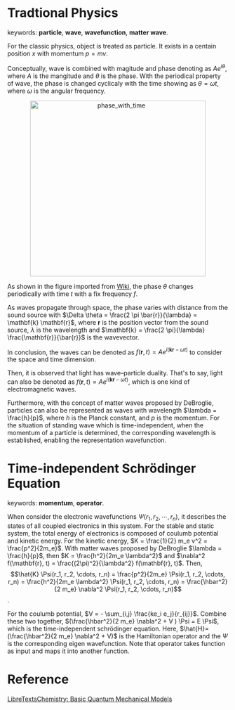 # Tradtional Physics
keywords: **particle**, **wave**, **wavefunction**, **matter wave**.

For the classic physics, object is treated as particle. It exists in a centain position $x$ with momentum $p = mv$.

Conceptually, wave is combined with magitude and phase denoting as $Ae^{i\theta}$, where $A$ is the mangitude and $\theta$ is the phase.
With the periodical property of wave, the phase is changed cyclicaly with the time showing as $\theta = \omega t$, where $\omega$ is the angular frequency.

<!-- ![phase_with_time](https://github.com/Oceanusity/AI4DFT/assets/36795878/1654f8ef-c1cb-4a54-9ef6-b15cae5e1377) -->
<p align="center">
<img src="https://github.com/Oceanusity/AI4DFT/assets/36795878/1654f8ef-c1cb-4a54-9ef6-b15cae5e1377" width="400" class="center" alt="phase_with_time"/>
</p>

As shown in the figure imported from [Wiki](https://commons.wikimedia.org/wiki/File:Out_of_phase_AE.gif), the phase $\theta$ changes periodically with time $t$ with a fix frequency $f$. 

As waves propagate through space, the phase varies with distance from the sound source with $\Delta \theta = \frac{2 \pi \bar{r}}{\lambda} = \mathbf{k} \mathbf{r}$, where $\mathbf{r}$ is the position vector from the sound source, $\lambda$ is the wavelength and $\mathbf{k} = \frac{2 \pi}{\lambda} \frac{\mathbf{r}}{\bar{r}}$ is the wavevector.

In conclusion, the waves can be denoted as $f(\mathbf{r}, t) = Ae^{i(\mathbf{k}\mathbf{r} - \omega t)}$ to consider the space and time dimension.

Then, it is observed that light has wave–particle duality. That's to say, light can also be denoted as $f(\mathbf{r}, t) = Ae^{i(\mathbf{k}\mathbf{r} - \omega t)}$, which is one kind of electromagnetic waves.

Furthermore, with the concept of matter waves proposed by DeBroglie, particles can also be represented as waves with wavelength $\lambda = \frac{h}{p}$, where $h$ is the Planck constant, and $p$ is the momentum. 
For the situation of standing wave which is time-independent, when the momentum of a particle is determined, the corresponding wavelength is established, enabling the representation wavefunction.

# Time-independent Schrödinger Equation
keywords: **momentum**, **operator**.

When consider the electronic wavefunctions $\Psi(r_1, r_2, \cdots, r_n)$, it describes the states of all coupled electronics in this system. 
For the stable and static system, the total energy of electronics is composed of coulumb potential and kinetic energy.
For the kinetic energy, $K = \frac{1}{2} m_e v^2 = \frac{p^2}{2m_e}$. 
With matter waves proposed by DeBroglie $\lambda = \frac{h}{p}$, then $K = \frac{h^2}{2m_e \lambda^2}$ and $\nabla^2 f(\mathbf{r}, t) = \frac{(2\pi)^2}{\lambda^2} f(\mathbf{r}, t)$. 
Then, 
$$\hat{K}  \Psi(r_1, r_2, \cdots, r_n) = \frac{p^2}{2m_e}  \Psi(r_1, r_2, \cdots, r_n) = \frac{h^2}{2m_e \lambda^2}  \Psi(r_1, r_2, \cdots, r_n) = \frac{\hbar^2}{2 m_e} \nabla^2 \Psi(r_1, r_2, \cdots, r_n)$$.

For the coulumb potential, $V = - \sum_{i,j} \frac{ke_i e_j}{r_{ij}}$. 
Combine these two together, $(\frac{\hbar^2}{2 m_e} \nabla^2 + V ) \Psi = E \Psi$, which is the time-independent schrödinger equation.
Here, $\hat{H}= (\frac{\hbar^2}{2 m_e} \nabla^2 + V)$ is the Hamiltonian operator and the $\Psi$ is the corresponding eigen wavefunction. Note that operator takes function as input and maps it into another function.

# Reference
[LibreTextsChemistry: Basic Quantum Mechanical Models ](https://chem.libretexts.org/Bookshelves/Physical_and_Theoretical_Chemistry_Textbook_Maps/Time_Dependent_Quantum_Mechanics_and_Spectroscopy_(Tokmakoff)/01%3A_Overview_of_Time-Independent_Quantum_Mechanics/1.03%3A_Basic_Quantum_Mechanical_Models)
